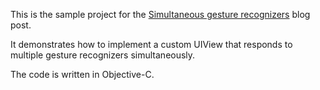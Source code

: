 
This is the sample project for the [Simultaneous gesture recognizers](http://corsarus.com/2015/simultaneous-gesture-recognizers/) blog post.

It demonstrates how to implement a custom UIView that responds to multiple gesture recognizers simultaneously.


The code is written in Objective-C.